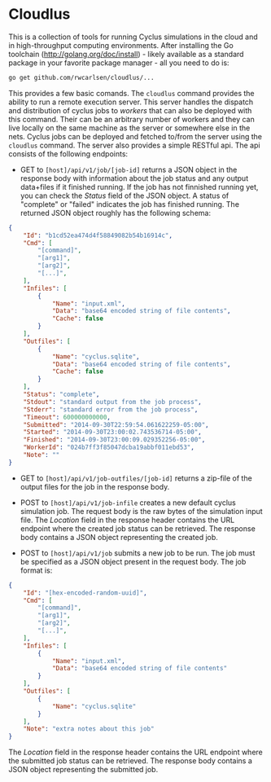 
Cloudlus
=========

This is a collection of tools for running Cyclus simulations in the cloud and
in high-throughput computing environments.  After installing the Go
toolchain (http://golang.org/doc/install) - likely available as a standard
package in your favorite package manager - all you need to do is:

```bash
go get github.com/rwcarlsen/cloudlus/...
```

This provides a few basic comands.  The `cloudlus` command provides the
ability to run a remote execution server.  This server handles the dispatch
and distribution of cyclus jobs to *workers* that can also be deployed with
this command.  Their can be an arbitrary number of workers and they can live
locally on the same machine as the server or somewhere else in the nets.
Cyclus jobs can be deployed and fetched to/from the server using the
`cloudlus` command.  The server also provides a simple RESTful api.  The api consists of the following endpoints:

* GET to `[host]/api/v1/job/[job-id]` returns a JSON object in the response
  body with information about the job status and any output data+files if it
  finished running.  If the job has not finnished running yet, you can check
  the *Status* field of the JSON object.  A status of "complete" or "failed"
  indicates the job has finished running.  The returned JSON object roughly
  has the following schema:

```json
{
    "Id": "b1cd52ea474d4f58849082b54b16914c",
    "Cmd": [
        "[command]",
        "[arg1]",
        "[arg2]",
        "[...]",
    ],
    "Infiles": [
        {
            "Name": "input.xml",
            "Data": "base64 encoded string of file contents",
            "Cache": false
        }
    ],
    "Outfiles": [
        {
            "Name": "cyclus.sqlite",
            "Data": "base64 encoded string of file contents",
            "Cache": false
        }
    ],
    "Status": "complete",
    "Stdout": "standard output from the job process",
    "Stderr": "standard error from the job process",
    "Timeout": 600000000000,
    "Submitted": "2014-09-30T22:59:54.061622259-05:00",
    "Started": "2014-09-30T23:00:02.743536714-05:00",
    "Finished": "2014-09-30T23:00:09.029352256-05:00",
    "WorkerId": "024b7ff3f85047dcba19abbf011ebd53",
    "Note": ""
}
```

* GET to `[host]/api/v1/job-outfiles/[job-id]` returns a zip-file of the
  output files for the job in the response body.

* POST to `[host]/api/v1/job-infile` creates a new default cyclus simulation
  job.  The request body is the raw bytes of the simulation input file. The
  *Location* field in the response header contains the URL endpoint where the
  created job status can be retrieved.  The response body contains a JSON
  object representing the created job.

* POST to `[host]/api/v1/job` submits a new job to be run.  The job must be
  specified as a JSON object present in the request body.  The job format is:

```json
{
    "Id": "[hex-encoded-random-uuid]",
    "Cmd": [
        "[command]",
        "[arg1]",
        "[arg2]",
        "[...]",
    ],
    "Infiles": [
        {
            "Name": "input.xml",
            "Data": "base64 encoded string of file contents"
        }
    ],
    "Outfiles": [
        {
            "Name": "cyclus.sqlite"
        }
    ],
    "Note": "extra notes about this job"
}
```

 The *Location* field in the response header contains the URL endpoint where
 the submitted job status can be retrieved.  The response body contains a JSON
 object representing the submitted job.

